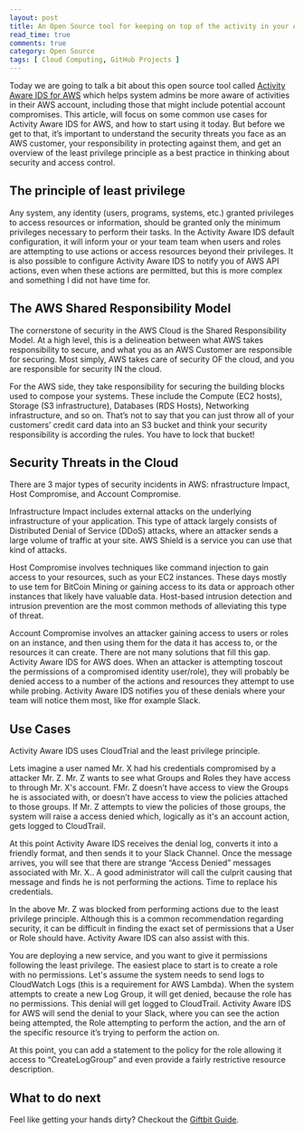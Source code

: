 ```yaml
---
layout: post
title: An Open Source tool for keeping on top of the activity in your AWS account
read_time: true
comments: true
category: Open Source
tags: [ Cloud Computing, GitHub Projects ]
---
```


Today we are going to talk a bit about this open source tool called [Activity Aware IDS for AWS](https://github.com/Giftbit/activity-aware-ids-aws) which helps system admins be more aware of activities in their AWS account, including those that might include potential account compromises. This article, will focus on some common use cases for Activity Aware IDS for AWS, and how to start using it today. But before we get to that, it’s important to understand the security threats you face as an AWS customer, your responsibility in protecting against them, and get an overview of the least privilege principle as a best practice in thinking about security and access control.

## **The principle of least privilege**

Any system, any identity (users, programs, systems, etc.) granted privileges to access resources or information, should be granted only the minimum privileges necessary to perform their tasks. In the Activity Aware IDS default configuration, it will inform your or your team team when users and roles are attempting to use actions or access resources beyond their privileges. It is also possible to configure Activity Aware IDS to notify you of AWS API actions, even when these actions are permitted, but this is more complex and something I did not have time for.

## **The AWS Shared Responsibility Model**

The cornerstone of security in the AWS Cloud is the Shared Responsibility Model. At a high level, this is a delineation between what AWS takes responsibility to secure, and what you as an AWS Customer are responsible for securing. Most simply, AWS takes care of security OF the cloud, and you are responsible for security IN the cloud.

For the AWS side, they take responsibility for securing the building blocks used to compose your systems. These include the Compute (EC2 hosts), Storage (S3 infrastructure), Databases (RDS Hosts), Networking infrastructure, and so on. That’s not to say that you can just throw all of your customers’ credit card data into an S3 bucket and think your security responsibility is according the rules. You have to lock that bucket!

## **Security Threats in the Cloud**

There are 3 major types of security incidents in AWS: nfrastructure Impact, Host Compromise, and Account Compromise.

Infrastructure Impact includes external attacks on the underlying infrastructure of your application. This type of attack largely consists of Distributed Denial of Service (DDoS) attacks, where an attacker sends a large volume of traffic at your site. AWS Shield is a service you can use that kind of attacks.

Host Compromise involves techniques like command injection to gain access to your resources, such as your EC2 instances. These days mostly to use tem for BitCoin Mining or gaining access to its data or approach other instances that likely have valuable data. Host-based intrusion detection and intrusion prevention are the most common methods of alleviating this type of threat. 

Account Compromise involves an attacker gaining access to users or roles on an instance, and then using them for the data it has access to, or the resources it can create.
There are not many solutions that fill this gap. Activity Aware IDS for AWS does. 
When an attacker is attempting toscout the permissions of a compromised identity user/role), they will probably be denied access to a number of the actions and resources they attempt to use while probing. Activity Aware IDS notifies you of these denials where your team will notice them most, like ffor example Slack.

## **Use Cases**

Activity Aware IDS uses CloudTrial and the least privilege principle.

Lets imagine a user named Mr. X had his credentials compromised by a attacker Mr. Z.
Mr. Z wants to see what Groups and Roles they have access to through Mr. X's account. FMr. Z doesn’t have access to view the Groups he is associated with, or  doesn’t have access to view the policies attached to those groups. If Mr. Z attempts to view the policies of those groups, the system will raise a access denied which, logically as it's an account action, gets logged to CloudTrail. 

At this point Activity Aware IDS receives the denial log, converts it into a friendly format, and then sends it to your Slack Channel. Once the message arrives, you will see that there are strange “Access Denied” messages associated with Mr. X.. A good administrator will call the culprit causing that message and finds he is not performing the actions. Time to replace his credentials.

In the above Mr. Z was blocked from performing actions due to the least privilege principle. Although this is a common recommendation regarding security, it can be difficult in finding the exact set of permissions that a User or Role should have. Activity Aware IDS can also assist with this.

You are deploying a new service, and you want to give it permissions following the least privilege. The easiest place to start is to create a role with no permissions. Let's assume the system needs to send logs to CloudWatch Logs (this is a requirement for AWS Lambda). When the system attempts to create a new Log Group, it will get denied, because the role has no permissions. This denial will get logged to CloudTrail. Activity Aware IDS for AWS will send the denial to your Slack, where you can see the action being attempted, the Role attempting to perform the action, and the arn of the specific resource it’s trying to perform the action on. 

At this point, you can add a statement to the policy for the role allowing it access to “CreateLogGroup” and even provide a fairly restrictive resource description.

## **What to do next**

Feel like getting your hands dirty? Checkout the [Giftbit Guide](https://github.com/Giftbit/activity-aware-ids-aws#getting-started).
